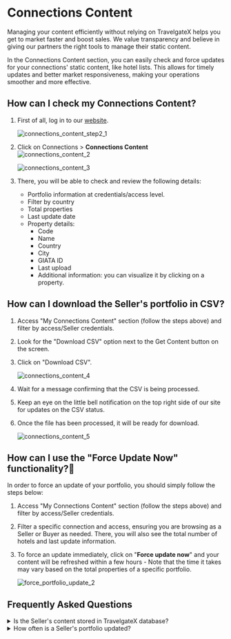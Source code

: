 ﻿---
sidebar_position: 1
---

# Connections Content

Managing your content efficiently without relying on TravelgateX helps you get to market faster and boost sales. We value transparency and believe in giving our partners the right tools to manage their static content.

In the Connections Content section, you can easily check and force updates for your connections' static content, like hotel lists. This allows for timely updates and better market responsiveness, making your operations smoother and more effective.

## How can I check my Connections Content?

1. First of all, log in to our [website](https://www.travelgatex.com/).

	![connections_content_step2_1](https://storage.travelgate.com/kbase/connections_content_step2_1.jpg)

1. Click on Connections > **Connections Content**  
	![connections_content_2](https://storage.travelgate.com/kbase/connections_content_2.jpg)

	![connections_content_3](https://storage.travelgate.com/kbase/connections_content_3.jpg)

1. There, you will be able to check and review the following details:
	* Portfolio information at credentials/access level.
	* Filter by country
	* Total properties
	* Last update date
	* Property details:
		- Code
		- Name
		- Country
		- City
		- GIATA ID
		- Last upload
		- Additional information: you can visualize it by clicking on a property.


## How can I download the Seller's portfolio in CSV?

1. Access "My Connections Content" section (follow the steps above) and filter by access/Seller credentials.
1. Look for the "Download CSV" option next to the Get Content button on the screen.
1. Click on "Download CSV".

	![connections_content_4](https://storage.travelgate.com/kbase/connections_content_4.jpg)

1. Wait for a message confirming that the CSV is being processed.
1. Keep an eye on the little bell notification on the top right side of our site for updates on the CSV status.
1. Once the file has been processed, it will be ready for download.
 
	![connections_content_5](https://storage.travelgate.com/kbase/connections_content_5.jpg)


## How can I use the "Force Update Now" functionality?🚀
In order to force an update of your portfolio, you should simply follow the steps below:

1. Access "My Connections Content" section (follow the steps above) and filter by access/Seller credentials.

1. Filter a specific connection and access, ensuring you are browsing as a Seller or Buyer as needed. There, you will also see the total number of hotels and last update information.

1. To force an update immediately, click on "**Force update now**" and your content will be refreshed within a few hours - Note that the time it takes may vary based on the total properties of a specific portfolio.

	![force_portfolio_update_2](https://storage.travelgate.com/kbase/force_portfolio_update_2.jpg)





## Frequently Asked Questions

<details>
    <summary>Is the Seller's content stored in TravelgateX database?</summary>
    <div>
        <div>Yes, we store the Seller's static content in our database to enhance response times and performance.</div>
    </div>
</details>

<details>
    <summary>How often is a Seller's portfolio updated?</summary>
    <div>
        <div>
            - Hotel portfolio updates for Sellers are launched every 7 days (adding new hotels).
            - Hotels DescriptiveInfo is updated every 15 days.
			- Hotels that the Seller no longer provides are removed every 30 days.  

			For example, for a portfolio of 100K hotels:
            <ul>
                <li>If the Seller removes 50K, those hotels will be automatically removed from our side within the next 30 days.</li>
                <li>If the Seller adds 50K, those new hotels will be automatically added to the Seller's portfolio within the following 7-14 days.</li>
            </ul>
        </div>
    </div>
</details>


